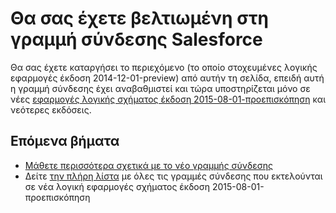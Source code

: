 <properties
   pageTitle="Χρησιμοποιώντας τη γραμμή σύνδεσης Salesforce στις εφαρμογές της λογικής | Microsoft Azure εφαρμογής υπηρεσίας"
   description="Πώς να δημιουργείτε και να ρυθμίσετε τις παραμέτρους της εφαρμογής σύνδεσης Salesforce ή API και να το χρησιμοποιήσετε σε μια εφαρμογή λογικής στο Azure εφαρμογής υπηρεσίας"
   services="logic-apps"
   documentationCenter=".net,nodejs,java"
   authors="msftman"
   manager="erikre"
   editor=""/>

<tags
   ms.service="logic-apps"
   ms.devlang="multiple"
   ms.topic="article"
   ms.tgt_pltfrm="na"
   ms.workload="integration"
   ms.date="04/19/2016"
   ms.author="deonhe"/>


# <a name="weve-improved-the-salesforce-connector"></a>Θα σας έχετε βελτιωμένη στη γραμμή σύνδεσης Salesforce 

Θα σας έχετε καταργήσει το περιεχόμενο (το οποίο στοχευμένες λογικής εφαρμογές έκδοση 2014-12-01-preview) από αυτήν τη σελίδα, επειδή αυτή η γραμμή σύνδεσης έχει αναβαθμιστεί και τώρα υποστηρίζεται μόνο σε νέες [εφαρμογές λογικής σχήματος έκδοση 2015-08-01-προεπισκόπηση](./app-service-logic-schema-2015-08-01.md) και νεότερες εκδόσεις. 


## <a name="next-steps"></a>Επόμενα βήματα    

- [Μάθετε περισσότερα σχετικά με το νέο γραμμής σύνδεσης](../connectors/connectors-create-api-salesforce.md)
- Δείτε [την πλήρη λίστα](../connectors/apis-list.md) με όλες τις γραμμές σύνδεσης που εκτελούνται σε νέα λογική εφαρμογές σχήματος έκδοση 2015-08-01-προεπισκόπηση  